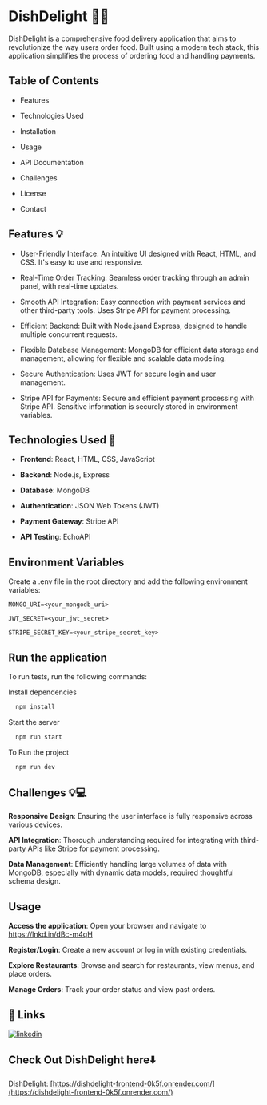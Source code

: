 # DishDelight 🍕🍔

DishDelight is a comprehensive food delivery application that aims to revolutionize the way users order food. Built using a modern tech stack, this application simplifies the process of ordering food and handling payments.


## Table of Contents

 
 - Features
- Technologies Used

- Installation

- Usage

- API Documentation

- Challenges

- License

- Contact

## Features 💡

- User-Friendly Interface: An intuitive UI designed with React, HTML, and CSS. It's easy to use and responsive.

- Real-Time Order Tracking: Seamless order tracking through an admin panel, with real-time updates.

- Smooth API Integration: Easy connection with payment services and other third-party tools. Uses Stripe API for payment processing.

- Efficient Backend: Built with Node.jsand Express, designed to handle multiple concurrent requests.

- Flexible Database Management: MongoDB for efficient data storage and management, allowing for flexible and scalable data modeling.

- Secure Authentication: Uses JWT for secure login and user management.

- Stripe API for Payments: Secure and efficient payment processing with Stripe API. Sensitive information is securely stored in environment variables.


## Technologies Used 🌟
- **Frontend**: React, HTML, CSS, JavaScript

- **Backend**: Node.js, Express

- **Database**: MongoDB

- **Authentication**: JSON Web Tokens (JWT)

- **Payment Gateway**: Stripe API

- **API Testing**: EchoAPI



## Environment Variables

Create a .env file in the root directory and add the following environment variables:

`MONGO_URI=<your_mongodb_uri>`

`JWT_SECRET=<your_jwt_secret>`

`STRIPE_SECRET_KEY=<your_stripe_secret_key>`


## Run the application

To run tests, run the following commands:



Install dependencies

```bash
  npm install
```

Start the server

```bash
  npm run start
```

To Run the project

```bash
  npm run dev
```



## Challenges 💡💻

**Responsive Design**: Ensuring the user interface is fully responsive across various devices.

**API Integration**: Thorough understanding required for integrating with third-party APIs like Stripe for payment processing.

**Data Management**: Efficiently handling large volumes of data with MongoDB, especially with dynamic data models, required thoughtful schema design.


## Usage

**Access the application**: Open your browser and navigate to 
 https://lnkd.in/dBc-m4qH

**Register/Login**: Create a new account or log in with existing credentials.

**Explore Restaurants**: Browse and search for restaurants, view menus, and place orders.

**Manage Orders**: Track your order status and view past orders.
## 🔗 Links
[![linkedin](https://img.shields.io/badge/linkedin-0A66C2?style=for-the-badge&logo=linkedin&logoColor=white)](https://www.linkedin.com/in/ishika-deshpande-67ab06285/)





## Check Out DishDelight here⬇️

DishDelight: [https://dishdelight-frontend-0k5f.onrender.com/](https://dishdelight-frontend-0k5f.onrender.com/)


